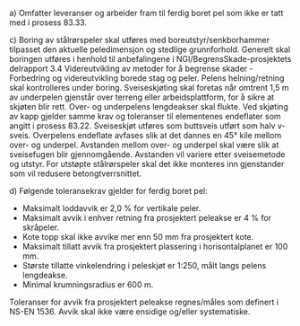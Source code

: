 a) Omfatter leveranser og arbeider fram til ferdig boret pel som ikke er tatt med i prosess 83.33.

c) Boring av stålrørspeler skal utføres med boreutstyr/senkborhammer tilpasset den aktuelle peledimensjon og stedlige grunnforhold. Generelt skal boringen utføres i henhold til anbefalingene i NGI/BegrensSkade-prosjektets delrapport 3.4 Videreutvikling av metoder for å begrense skader - Forbedring og videreutvikling borede stag og peler.
Pelens helning/retning skal kontrolleres under boring.
Sveiseskjøting skal foretas når omtrent 1,5 m av underpelen gjenstår over terreng eller arbeidsplattform, for å sikre at skjøten blir rett. Over- og underpelens lengdeakser skal flukte. Ved skjøting av kapp gjelder samme krav og toleranser til elementenes endeflater som angitt i prosess 83.22.
Sveiseskjøt utføres som buttsveis utført som halv v-sveis. Overpelens endeflate avfases slik at det dannes en 45° kile mellom over- og underpel. Avstanden mellom over- og underpel skal være slik at sveisefugen blir gjennomgående. Avstanden vil variere etter sveisemetode og utstyr. For utstøpte stålrørspeler skal det ikke monteres inn gjenstander som vil redusere betongtverrsnittet.

d) Følgende toleransekrav gjelder for ferdig boret pel:
-  Maksimalt loddavvik er 2,0 % for vertikale peler.
-  Maksimalt avvik i enhver retning fra prosjektert peleakse er 4 % for skråpeler.
-  Kote topp skal ikke avvike mer enn 50 mm fra prosjektert kote.
-  Maksimalt tillatt avvik fra prosjektert plassering i horisontalplanet er 100 mm.
-  Største tillatte vinkelendring i peleskjøt er 1:250, målt langs pelens lengdeakse.
-  Minimal krumningsradius er 600 m.

Toleranser for avvik fra prosjektert peleakse regnes/måles som definert i NS-EN 1536. Avvik skal ikke være ensidige og/eller systematiske.

